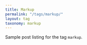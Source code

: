 ```yaml
---
title: Markup
permalink: "/tags/markup/"
layout: tag
taxonomy: markup
---
```


Sample post listing for the tag `markup`.
